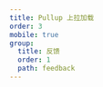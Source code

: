 ```yaml
---
title: Pullup 上拉加载
order: 3
mobile: true
group:
  title: 反馈
  order: 1
  path: feedback
---
```


<code src="../demo/Pullup.tsx"></code>
<API src="../src/Pullup.tsx"></API>

